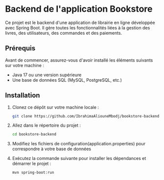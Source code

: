# Backend de l'application Bookstore

Ce projet est le backend d'une application de librairie en ligne développée avec Spring Boot. Il gère toutes les fonctionnalités liées à la gestion des livres, des utilisateurs, des commandes et des paiements.

## Prérequis

Avant de commencer, assurez-vous d'avoir installé les éléments suivants sur votre machine :

- Java 17 ou une version supérieure
- Une base de données SQL (MySQL, PostgreSQL, etc.)

## Installation

1. Clonez ce dépôt sur votre machine locale :

   ```bash
   git clone https://github.com/IbrahimaAliouneMbodj/bookstore-backend.git

2. Allez dans le répertoire du projet :

   ```bash
   cd bookstore-backend

3. Modifiez les fichiers de configuration(application.properties) pour correspondre à votre base de données

4. Exécutez la commande suivante pour installer les dépendances et démarrer le projet :

   ```bash
   mvn spring-boot:run
   